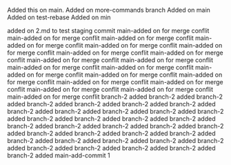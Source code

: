Added this on main.
Added on more-commands branch
Added on main
Added on test-rebase
Added on min

added on 2.md to test staging commit
main-added on for merge conflit
main-added on for merge conflit
main-added on for merge conflit
main-added on for merge conflit
main-added on for merge conflit
main-added on for merge conflit
main-added on for merge conflit
main-added on for merge conflit
main-added on for merge conflit
main-added on for merge conflit
main-added on for merge conflit
main-added on for merge conflit
main-added on for merge conflit
main-added on for merge conflit
main-added on for merge conflit
main-added on for merge conflit
main-added on for merge conflit
main-added on for merge conflit
main-added on for merge conflit
main-added on for merge conflit
branch-2 added
branch-2 added
branch-2 added
branch-2 added
branch-2 added
branch-2 added
branch-2 added
branch-2 added
branch-2 added
branch-2 added
branch-2 added
branch-2 added
branch-2 added
branch-2 added
branch-2 added
branch-2 added
branch-2 added
branch-2 added
branch-2 added
branch-2 added
branch-2 added
branch-2 added
branch-2 added
branch-2 added
branch-2 added
branch-2 added
branch-2 added
branch-2 added
branch-2 added
branch-2 added
branch-2 added
branch-2 added
branch-2 added
branch-2 added
branch-2 added
main-add-commit 1

